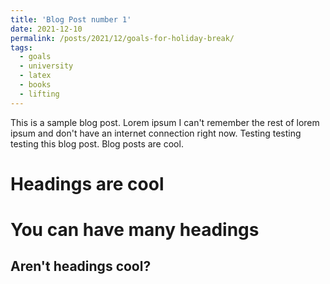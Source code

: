 ```yaml
---
title: 'Blog Post number 1'
date: 2021-12-10
permalink: /posts/2021/12/goals-for-holiday-break/
tags:
  - goals
  - university
  - latex
  - books
  - lifting
---
```


This is a sample blog post. Lorem ipsum I can't remember the rest of lorem ipsum and don't have an internet connection right now. Testing testing testing this blog post. Blog posts are cool.

Headings are cool
======

You can have many headings
======

Aren't headings cool?
------

